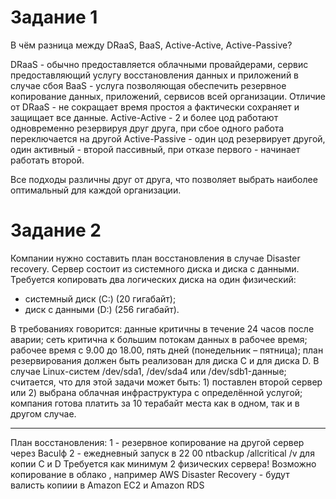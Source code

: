 # Задание 1
В чём разница между DRaaS, BaaS, Active-Active, Active-Passive?

DRaaS - обычно предоставляется облачными провайдерами, сервис предоставляющий услугу восстановления данных и приложений в случае сбоя
BaaS  - услуга позволяющая обеспечить резервное копирование данных, приложений, сервисов всей организации. Отличие от DRaaS - не сокращает время простоя а фактически сохраняет и защищает все данные.
Active-Active - 2 и более цод работают одновременно резервируя друг друга, при сбое одного работа переключается на другой
Active-Passive - один цод резервирует другой, один активный  - второй пассивный, при отказе первого - начинает работать второй.

Все подходы различны друг от друга, что позволяет выбрать наиболее оптимальный для каждой организации.

# Задание 2
Компании нужно составить план восстановления в случае Disaster recovery. Сервер состоит из системного диска и диска с данными. Требуется копировать два логических диска на один физический:
-    системный диск (C:) (20 гигабайт);
-    диск с данными (D:) (256 гигабайт).

В требованиях говорится:
    данные критичны в течение 24 часов после аварии;
    сеть критична к большим потокам данных в рабочее время;
    рабочее время с 9.00 до 18.00, пять дней (понедельник – пятница);
    план резервирования должен быть реализован для диска C и для диска D. В случае Linux-систем /dev/sda1, /dev/sda4 или /dev/sdb1-данные;
    считается, что для этой задачи может быть: 1) поставлен второй сервер или 2) выбрана облачная инфраструктура с определённой услугой;
    компания готова платить за 10 терабайт места как в одном, так и в другом случае.
    
---

План восстановления:
1 - резервное копирование на другой сервер через Baculф
2 - ежедневный запуск в 22 00 ntbackup /allcritical /v для копии С и D
Требуется как минимум 2 физических сервера!
Возможно копирование в облако , например  AWS Disaster Recovery - будут валисть копиии в  Amazon EC2 и Amazon RDS


    
    
    

